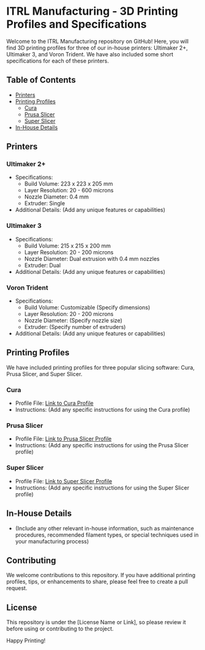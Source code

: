 # ITRL Manufacturing - 3D Printing Profiles and Specifications

Welcome to the ITRL Manufacturing repository on GitHub! Here, you will find 3D printing profiles for three of our in-house printers: Ultimaker 2+, Ultimaker 3, and Voron Trident. We have also included some short specifications for each of these printers.

## Table of Contents
- [Printers](#printers)
- [Printing Profiles](#printing-profiles)
  - [Cura](#cura)
  - [Prusa Slicer](#prusa-slicer)
  - [Super Slicer](#super-slicer)
- [In-House Details](#in-house-details)

## Printers

### Ultimaker 2+
- Specifications:
  - Build Volume: 223 x 223 x 205 mm
  - Layer Resolution: 20 - 600 microns
  - Nozzle Diameter: 0.4 mm
  - Extruder: Single
- Additional Details: (Add any unique features or capabilities)

### Ultimaker 3
- Specifications:
  - Build Volume: 215 x 215 x 200 mm
  - Layer Resolution: 20 - 200 microns
  - Nozzle Diameter: Dual extrusion with 0.4 mm nozzles
  - Extruder: Dual
- Additional Details: (Add any unique features or capabilities)

### Voron Trident
- Specifications:
  - Build Volume: Customizable (Specify dimensions)
  - Layer Resolution: 20 - 200 microns
  - Nozzle Diameter: (Specify nozzle size)
  - Extruder: (Specify number of extruders)
- Additional Details: (Add any unique features or capabilities)

## Printing Profiles

We have included printing profiles for three popular slicing software: Cura, Prusa Slicer, and Super Slicer.

### Cura
- Profile File: [Link to Cura Profile](link_to_profile_file)
- Instructions: (Add any specific instructions for using the Cura profile)

### Prusa Slicer
- Profile File: [Link to Prusa Slicer Profile](link_to_profile_file)
- Instructions: (Add any specific instructions for using the Prusa Slicer profile)

### Super Slicer
- Profile File: [Link to Super Slicer Profile](link_to_profile_file)
- Instructions: (Add any specific instructions for using the Super Slicer profile)

## In-House Details

- (Include any other relevant in-house information, such as maintenance procedures, recommended filament types, or special techniques used in your manufacturing process)

## Contributing

We welcome contributions to this repository. If you have additional printing profiles, tips, or enhancements to share, please feel free to create a pull request.

## License

This repository is under the [License Name or Link], so please review it before using or contributing to the project.

Happy Printing!

